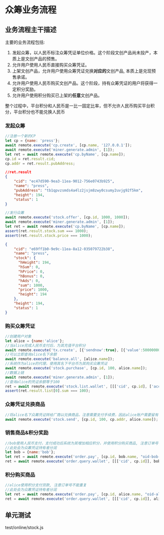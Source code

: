 # 众筹业务流程

## 业务流程主干描述

主要的业务流程包括:
1. 发起众筹，以人民币标注众筹凭证单位价格。这个阶段文创产品尚未投产，本质上是文创产品的预售。
2. 允许用户使用人民币直接购买众筹凭证。
3. 上架文创产品，允许用户使用众筹凭证兑换**对应的**文创产品, 本质上是兑现预售承诺。
4. 允许用户使用人民币购买文创产品。这个阶段，持有众筹凭证的用户将获得一定积分奖励。
5. 允许用户使用积分购买已上架的**任意**文创产品。

整个过程中，平台积分和人民币是一比一固定比率，但不允许人民币购买平台积分，平台积分也不能兑换人民币

### 发起众筹

```js
//注册一个新的CP
let cp = {name: 'press'};
await remote.execute('cp.create', [cp.name, '127.0.0.1']);
await remote.execute('miner.generate.admin', [1]);
let ret = await remote.execute('cp.byName', [cp.name]);
cp.id = ret.result.cid;
cp.addr = ret.result.pubAddress;
```

```json
//ret.result
{
    "cid": "ec47d590-9ea3-11ea-9012-756e0743b925",
    "name": "press",
    "pubAddress": "tb1qpvzsmds4a4lz2jsjm8zwy0csumy2uvjg92f5km",
    "height": 194,
    "status": 1
}
```

```js
//发行众筹
await remote.execute('stock.offer', [cp.id, 1000, 1000]);
await remote.execute('miner.generate.admin', [1]);
let ret = await remote.execute('cp.byName', [cp.name]);
assert(ret.result.stock.sum === 1000);
assert(ret.result.stock.price === 1000);
```

```json
{
    "cid": "e69ff1b0-9e9c-11ea-8a12-035079722b38",
    "name": "press",
    "stock": {
      "hHeight": 194,
      "hSum": 0,
      "hPrice": 0,
      "hBonus": 0,
      "hAds": 0,
      "sum": 1000,
      "price": 1000,
      "height": 194
    },
    "height": 194,
    "status": 1
}
```

### 购买众筹凭证

```js
//创建用户对象
let alice = {name:'alice'};
//当alice完成人民币支付后，为其充值平台积分
await remote.execute('tx.create', [{'sendnow':true}, [{'value':500000000, 'account': alice.name}]]);
//可以立即查询alice名下余额
await remote.execute('balance.all', [alice.name]);
//系统作为alice的代理，使用其名下平台币为其购买众筹凭证
await remote.execute('stock.purchase', [cp.id, 100, alice.name]);
//数据上链
await remote.execute('miner.generate.admin', [1]);
//查询alice的凭证余额等于100
ret = await remote.execute('stock.list.wallet', [[['cid', cp.id], ['account', alice.name]]]);
assert(ret.result.list[0].sum === 100);
```

### 众筹凭证兑换商品

```js
//将alice名下众筹凭证转给厂商以兑换商品，注意需要支付手续费，因此alice账户需要留有一定积分
await remote.execute('stock.send', [cp.id, 100, cp.addr, alice.name]);
```

### 销售商品&积分奖励

```js
//bob使用人民币支付，支付成功后系统为其增加相应积分，并使用积分购买商品, 注意订单号不能重复
//此处会为众筹凭证持有者分润
let bob = {name:'bob'};
let ret = await remote.execute('order.pay', [cp.id, bob.name, "oid-bob-"+ uuid().slice(0,28), 100000000, bob.name]);
ret = await remote.execute('order.query.wallet', [[['cid', cp.id]], bob.name]);
```

### 积分购买商品

```js
//alice使用积分支付货款, 注意订单号不能重复
//此处会为众筹凭证持有者分润
let ret = await remote.execute('order.pay', [cp.id, alice.name, "oid-alice-"+ uuid().slice(0,26), 100000000, alice.name]);
ret = await remote.execute('order.query.wallet', [[['cid', cp.id]], alice.name]);
```

## 单元测试

test/online/stock.js